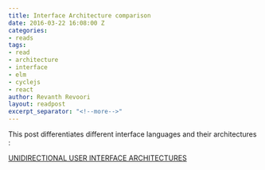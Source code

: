 ```yaml
---
title: Interface Architecture comparison
date: 2016-03-22 16:08:00 Z
categories:
- reads
tags:
- read
- architecture
- interface
- elm
- cyclejs
- react
author: Revanth Revoori
layout: readpost
excerpt_separator: "<!--more-->"
---
```


This post differentiates different interface languages and their architectures :

<a class="embedly-card" href="http://staltz.com/unidirectional-user-interface-architectures.html">UNIDIRECTIONAL USER INTERFACE ARCHITECTURES
  <i class="fa fa-external-link"></i></a>
  <!--more-->
